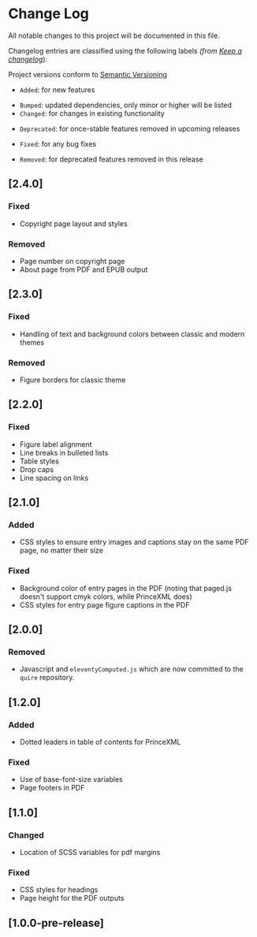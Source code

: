 # Change Log

All notable changes to this project will be documented in this file.

Changelog entries are classified using the following labels _(from [Keep a changelog](https://keepachangelog.com/en/1.0.0/)_):

Project versions conform to [Semantic Versioning](https://semver.org/)

- `Added`: for new features
* `Bumped`: updated dependencies, only minor or higher will be listed
* `Changed`: for changes in existing functionality
- `Deprecated`: for once-stable features removed in upcoming releases
* `Fixed`: for any bug fixes
- `Removed`: for deprecated features removed in this release

## [2.4.0]

### Fixed

- Copyright page layout and styles

### Removed

- Page number on copyright page 
- About page from PDF and EPUB output

## [2.3.0]

### Fixed

* Handling of text and background colors between classic and modern themes

### Removed

- Figure borders for classic theme

## [2.2.0]

### Fixed

* Figure label alignment
* Line breaks in bulleted lists
* Table styles
* Drop caps
* Line spacing on links

## [2.1.0]

### Added

- CSS styles to ensure entry images and captions stay on the same PDF page, no matter their size

### Fixed

* Background color of entry pages in the PDF (noting that paged.js doesn't support cmyk colors, while PrinceXML does)
* CSS styles for entry page figure captions in the PDF

## [2.0.0]

### Removed

- Javascript and `eleventyComputed.js` which are now committed to the `quire` repository.

## [1.2.0]

### Added

- Dotted leaders in table of contents for PrinceXML

### Fixed

* Use of base-font-size variables
* Page footers in PDF

## [1.1.0]

### Changed

* Location of SCSS variables for pdf margins

### Fixed

* CSS styles for headings
* Page height for the PDF outputs

## [1.0.0-pre-release]
